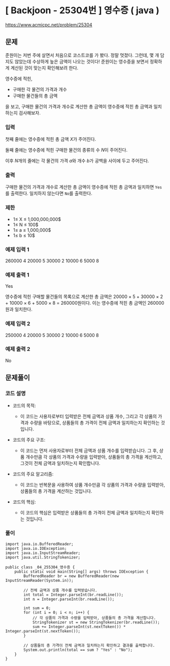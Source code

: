 # \[ Backjoon - 25304번 \] 영수증 ( java )
https://www.acmicpc.net/problem/25304
## 문제

준원이는 저번 주에 살면서 처음으로 코스트코를 가 봤다. 정말 멋졌다. 그런데, 몇 개 담지도 않았는데 수상하게 높은 금액이 나오는 것이다! 준원이는 영수증을 보면서 정확하게 계산된 것이 맞는지 확인해보려 한다.

영수증에 적힌,

- 구매한 각 물건의 가격과 개수
- 구매한 물건들의 총 금액

을 보고, 구매한 물건의 가격과 개수로 계산한 총 금액이 영수증에 적힌 총 금액과 일치하는지 검사해보자.

### 입력

첫째 줄에는 영수증에 적힌 총 금액 $X$가 주어진다.

둘째 줄에는 영수증에 적힌 구매한 물건의 종류의 수 $N$이 주어진다.

이후 $N$개의 줄에는 각 물건의 가격 $a$와 개수 $b$가 공백을 사이에 두고 주어진다.

### 출력

구매한 물건의 가격과 개수로 계산한 총 금액이 영수증에 적힌 총 금액과 일치하면 `Yes`를 출력한다. 일치하지 않는다면 `No`를 출력한다.

### 제한

-  1≤ X ≤ 1\,000\,000\,000$ 
-  1≤ N ≤ 100$ 
-  1≤ a ≤ 1\,000\,000$ 
-  1≤ b ≤ 10$ 

### 예제 입력 1 

260000
4
20000 5
30000 2
10000 6
5000 8

### 예제 출력 1 

Yes

영수증에 적힌 구매할 물건들의 목록으로 계산한 총 금액은 20000 × 5 + 30000 × 2 + 10000 × 6 + 5000 × 8 = 260000원이다. 이는 영수증에 적힌 총 금액인 260000원과 일치한다. 

### 예제 입력 2 

250000
4
20000 5
30000 2
10000 6
5000 8

### 예제 출력 2
No

## 문제풀이
### 코드 설명
- 코드의 목적:
    
    - 이 코드는 사용자로부터 입력받은 전체 금액과 상품 개수, 그리고 각 상품의 가격과 수량을 바탕으로, 상품들의 총 가격이 전체 금액과 일치하는지 확인하는 것입니다.
- 코드의 주요 구조:
    
    - 이 코드는 먼저 사용자로부터 전체 금액과 상품 개수를 입력받습니다. 그 후, 상품 개수만큼 각 상품의 가격과 수량을 입력받아, 상품들의 총 가격을 계산하고, 그것이 전체 금액과 일치하는지 확인합니다.
- 코드의 주요 알고리즘:
    
    - 이 코드는 반복문을 사용하여 상품 개수만큼 각 상품의 가격과 수량을 입력받아, 상품들의 총 가격을 계산하는 것입니다.
- 코드의 핵심:
    
    - 이 코드의 핵심은 입력받은 상품들의 총 가격이 전체 금액과 일치하는지 확인하는 것입니다.

### 풀이

```
import java.io.BufferedReader;
import java.io.IOException;
import java.io.InputStreamReader;
import java.util.StringTokenizer;

public class _04_255304_영수증 {
    public static void main(String[] args) throws IOException {
        BufferedReader br = new BufferedReader(new InputStreamReader(System.in));

        // 전체 금액과 상품 개수를 입력받습니다.
        int total = Integer.parseInt(br.readLine());
        int n = Integer.parseInt(br.readLine());

        int sum = 0;
        for (int i = 0; i < n; i++) {
            // 각 상품의 가격과 수량을 입력받아, 상품들의 총 가격을 계산합니다.
            StringTokenizer st = new StringTokenizer(br.readLine());
            sum += Integer.parseInt(st.nextToken()) * Integer.parseInt(st.nextToken());
        }

        // 상품들의 총 가격이 전체 금액과 일치하는지 확인하고 결과를 출력합니다.
        System.out.println(total == sum ? "Yes" : "No");
    }
}
```
